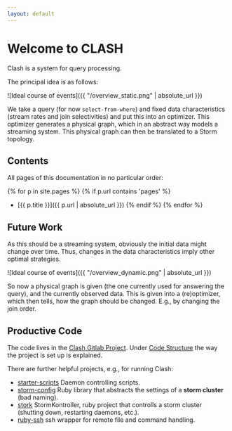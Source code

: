 ```yaml
---
layout: default
---
```


# Welcome to CLASH

Clash is a system for query processing.

The principal idea is as follows:

![Ideal course of events]({{ "/overview_static.png" | absolute_url }})

We take a query (for now `select-from-where`) and fixed data characteristics (stream rates and join selectivities) and put this into an optimizer.
This optimizer generates a physical graph, which in an abstract way models a streaming system. This physical graph can then be translated to a Storm topology.

## Contents

All pages of this documentation in no particular order:

{% for p in site.pages %}
{% if p.url contains 'pages' %}
* [{{ p.title }}]({{ p.url | absolute_url }})
{% endif %}
{% endfor %}


## Future Work

As this should be a streaming system, obviously the initial data might change over time. Thus, changes in the data characteristics imply other optimal strategies.

![Ideal course of events]({{ "/overview_dynamic.png" | absolute_url }})

So now a physical graph is given (the one currently used for answering the query), and the currently observed data. This is given into a (re)optimizer, which then tells, how the graph should be changed. E.g., by changing the join order.


## Productive Code

The code lives in the [Clash Gitlab Project](https://git.cs.uni-kl.de/clash/clash). Under [Code Structure](/pages/code_structure) the way the project is set up is explained.

There are further helpful projects, e.g., for running Clash:

* [starter-scripts](https://git.cs.uni-kl.de/clash/starter-scripts) Daemon controlling scripts.
* [storm-config](https://git.cs.uni-kl.de/clash/storm-config) Ruby library that abstracts the settings of a **storm cluster** (bad naming).
* [stork](https://git.cs.uni-kl.de/clash/stork) StormKontroller, ruby project that controlls a storm cluster (shutting down, restarting daemons, etc.).
* [ruby-ssh](https://git.cs.uni-kl.de/clash/ruby-ssh) ssh wrapper for remote file and command handling.